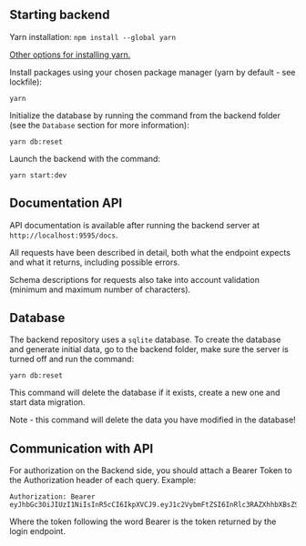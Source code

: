 ## Starting backend

Yarn installation:
`npm install --global yarn`

[Other options for installing yarn.](https://classic.yarnpkg.com/lang/en/docs/install/)

Install packages using your chosen package manager (yarn by default - see lockfile):

`yarn`

Initialize the database by running the command from the backend folder (see the `Database` section for more information):

`yarn db:reset`

Launch the backend with the command:

`yarn start:dev`
 

## Documentation API

API documentation is available after running the backend server at `http://localhost:9595/docs`.

All requests have been described in detail, both what the endpoint expects and what it returns, including possible errors.

Schema descriptions for requests also take into account validation (minimum and maximum number of characters).

## Database

The backend repository uses a `sqlite` database. To create the database and generate initial data, go to the backend folder, make sure the server is turned off and run the command:

```
yarn db:reset
```

This command will delete the database if it exists, create a new one and start data migration.

Note - this command will delete the data you have modified in the database!

## Communication with API

For authorization on the Backend side, you should attach a Bearer Token to the Authorization header of each query. Example:

```
Authorization: Bearer eyJhbGc3OiJIUzI1NiIsInR5cCI6IkpXVCJ9.eyJ1c2VybmFtZSI6InRlc3RAZXhhbXBsZS5jb20iLCJzd1IiOjE2NzQxMjcvMzcxMzEsImZpcnN0bmFtZSI6InRlc3QiLCJsYXN0bmFtZSI6InRlc3QiLCJpYXQiOjE2NzQxNDE4ODcsImV4cCI6MTY3NDE0aTQ4N30.SOU2GqpndnREZsrSiEbx7_cwcqXkA1jG5jkvDLX5emw
```

Where the token following the word Bearer is the token returned by the login endpoint.
